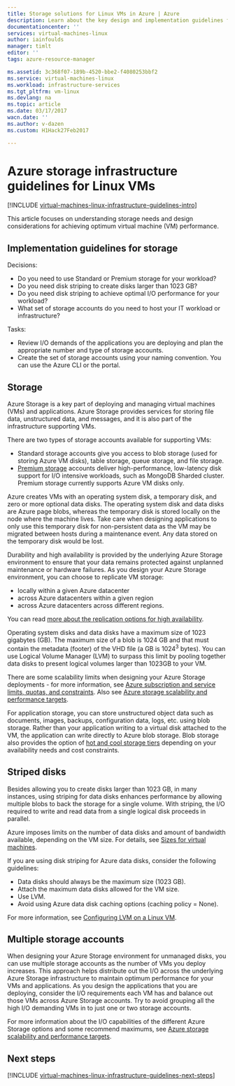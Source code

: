 ```yaml
---
title: Storage solutions for Linux VMs in Azure | Azure
description: Learn about the key design and implementation guidelines for deploying storage solutions in Azure infrastructure services.
documentationcenter: ''
services: virtual-machines-linux
author: iainfoulds
manager: timlt
editor: ''
tags: azure-resource-manager

ms.assetid: 3c368f07-189b-4520-bbe2-f4080253bbf2
ms.service: virtual-machines-linux
ms.workload: infrastructure-services
ms.tgt_pltfrm: vm-linux
ms.devlang: na
ms.topic: article
ms.date: 03/17/2017
wacn.date: ''
ms.author: v-dazen
ms.custom: H1Hack27Feb2017

---
```

# Azure storage infrastructure guidelines for Linux VMs

[!INCLUDE [virtual-machines-linux-infrastructure-guidelines-intro](../../../includes/virtual-machines-linux-infrastructure-guidelines-intro.md)]

This article focuses on understanding storage needs and design considerations for achieving optimum virtual machine (VM) performance.

## Implementation guidelines for storage
Decisions:

* Do you need to use Standard or Premium storage for your workload?
* Do you need disk striping to create disks larger than 1023 GB?
* Do you need disk striping to achieve optimal I/O performance for your workload?
* What set of storage accounts do you need to host your IT workload or infrastructure?

Tasks:

* Review I/O demands of the applications you are deploying and plan the appropriate number and type of storage accounts.
* Create the set of storage accounts using your naming convention. You can use the Azure CLI or the portal.

## Storage
Azure Storage is a key part of deploying and managing virtual machines (VMs) and applications. Azure Storage provides services for storing file data, unstructured data, and messages, and it is also part of the infrastructure supporting VMs.

There are two types of storage accounts available for supporting VMs:

* Standard storage accounts give you access to blob storage (used for storing Azure VM disks), table storage, queue storage, and file storage.
* [Premium storage](../../storage/storage-premium-storage.md) accounts deliver high-performance, low-latency disk support for I/O intensive workloads, such as MongoDB Sharded cluster. Premium storage currently supports Azure VM disks only.

Azure creates VMs with an operating system disk, a temporary disk, and zero or more optional data disks. The operating system disk and data disks are Azure page blobs, whereas the temporary disk is stored locally on the node where the machine lives. Take care when designing applications to only use this temporary disk for non-persistent data as the VM may be migrated between hosts during a maintenance event. Any data stored on the temporary disk would be lost.

Durability and high availability is provided by the underlying Azure Storage environment to ensure that your data remains protected against unplanned maintenance or hardware failures. As you design your Azure Storage environment, you can choose to replicate VM storage:

* locally within a given Azure datacenter
* across Azure datacenters within a given region
* across Azure datacenters across different regions.

You can read [more about the replication options for high availability](../../storage/storage-introduction.md#replication-for-durability-and-high-availability).

Operating system disks and data disks have a maximum size of 1023 gigabytes (GB). The maximum size of a blob is 1024 GB and that must contain the metadata (footer) of the VHD file (a GB is 1024<sup>3</sup> bytes). You can use Logical Volume Manager (LVM) to surpass this limit by pooling together data disks to present logical volumes larger than 1023GB to your VM.

There are some scalability limits when designing your Azure Storage deployments - for more information, see [Azure subscription and service limits, quotas, and constraints](../../azure-subscription-service-limits.md#storage-limits). Also see [Azure storage scalability and performance targets](../../storage/storage-scalability-targets.md).

For application storage, you can store unstructured object data such as documents, images, backups, configuration data, logs, etc. using blob storage. Rather than your application writing to a virtual disk attached to the VM, the application can write directly to Azure blob storage. Blob storage also provides the option of [hot and cool storage tiers](../../storage/storage-blob-storage-tiers.md) depending on your availability needs and cost constraints.

## Striped disks
Besides allowing you to create disks larger than 1023 GB, in many instances, using striping for data disks enhances performance by allowing multiple blobs to back the storage for a single volume. With striping, the I/O required to write and read data from a single logical disk proceeds in parallel.

Azure imposes limits on the number of data disks and amount of bandwidth available, depending on the VM size. For details, see [Sizes for virtual machines](sizes.md?toc=%2fvirtual-machines%2flinux%2ftoc.json).

If you are using disk striping for Azure data disks, consider the following guidelines:

* Data disks should always be the maximum size (1023 GB).
* Attach the maximum data disks allowed for the VM size.
* Use LVM.
* Avoid using Azure data disk caching options (caching policy = None).

For more information, see [Configuring LVM on a Linux VM](configure-lvm.md?toc=%2fvirtual-machines%2flinux%2ftoc.json).

## Multiple storage accounts

When designing your Azure Storage environment for unmanaged disks, you can use multiple storage accounts as the number of VMs you deploy increases. This approach helps distribute out the I/O across the underlying Azure Storage infrastructure to maintain optimum performance for your VMs and applications. As you design the applications that you are deploying, consider the I/O requirements each VM has and balance out those VMs across Azure Storage accounts. Try to avoid grouping all the high I/O demanding VMs in to just one or two storage accounts.

For more information about the I/O capabilities of the different Azure Storage options and some recommend maximums, see [Azure storage scalability and performance targets](../../storage/storage-scalability-targets.md).

## Next steps
[!INCLUDE [virtual-machines-linux-infrastructure-guidelines-next-steps](../../../includes/virtual-machines-linux-infrastructure-guidelines-next-steps.md)]

